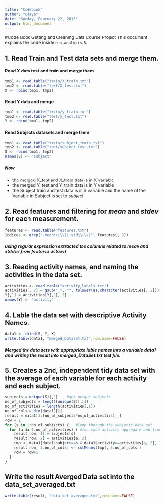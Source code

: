 ```yaml
---
title: "Codebook"
author: "udaya"
date: "Sunday, February 22, 2015"
output: html_document
---
```


#Code Book Getting and Cleaning Data Course Project
This document explains the code inside `run_analysis.R`.



## 1. Read Train and Test data sets and merge them.

#### Read X data test and train and merge them
```r
tmp1 <- read.table("train/X_train.txt")
tmp2 <- read.table("test/X_test.txt")
X <- rbind(tmp1, tmp2)
```
#### Read Y data and merge
```r
tmp1 <- read.table("train/y_train.txt")
tmp2 <- read.table("test/y_test.txt")
Y <- rbind(tmp1, tmp2)
```

#### Read Subjects datasets and merge them
```r
tmp1 <- read.table("train/subject_train.txt")
tmp2 <- read.table("test/subject_test.txt")
S <- rbind(tmp1, tmp2)
names(S) <- "subject"
```
##### Now 
* the merged X_test and X_train data is in X variable
* the merged Y_test and Y_train data is in Y variable
* the Subject train and test data is in S variable and the name of the Variable in Subject is set to _subject_

## 2. Read features and filtering for _mean_ and _stdev_ for each measurement.
```r
features <- read.table("features.txt")
indices <- grep("-mean\\(\\)|-std\\(\\)", features[, 2])
```
##### using regular expression extracted the columns related to _mean_ and _stddev_ from features dataset

## 3. Reading activity names, and naming   the activities in the data set.
```r
activities <- read.table("activity_labels.txt")
activities[, 2] = gsub("_", "", tolower(as.character(activities[, 2])))
Y[,1] = activities[Y[,1], 2]
names(Y) <- "activity"
```

## 4. Lable the data set with descriptive Activity Names.
```r
data1 <- cbind(S, Y, X)
write.table(data1, "merged_Dataset.txt",row.name=FALSE)
```
##### Merged the data sets with appropriate lable names into a variable _data1_ and writing the result into _merged_DataSet.txt_ text file.

## 5. Creates a 2nd, independent tidy data set with the average of each variable for each activity and each subject.
```r
subjects = unique(S)[,1]    #get unique subjects
no_of_subjects = length(unique(S)[,1])
no_of_activities = length(activities[,1])
no_of_cols = dim(data1)[2]
result = data1[1:(no_of_subjects*no_of_activities), ]
row = 1
for (s in 1:no_of_subjects) {   #loop thorugh the subjects data set
  for (a in 1:no_of_activities) { #for each activity aggregate and find the mean 
    result[row, 1] = subjects[s]
    result[row, 2] = activities[a, 2]
    tmp <- data1[data1$subject==s & data1$activity==activities[a, 2], ]
    result[row, 3:no_of_cols] <- colMeans(tmp[, 3:no_of_cols])
    row = row+1
  }
}
```

## Write the result Averged Data set into the data_set_averaged.txt
```r
write.table(result, "data_set_averaged.txt",row.name=FALSE)
```



